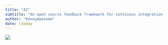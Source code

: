 ```yaml
---
title: "42"
subtitle: "An open source feedback framework for continous integration and application of ancient wisdom to modern knowledge to inspire peace in the age of artificial intelligence in the form of an artists manifesto."
author: "KennyAwesome"
date: \today
---  
```

![](./qr_en.png)
